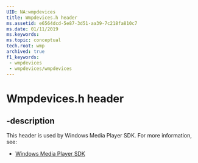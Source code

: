 ```yaml
---
UID: NA:wmpdevices
title: Wmpdevices.h header
ms.assetid: e6564dcd-5e87-3d51-aa39-7c218fa810c7
ms.date: 01/11/2019
ms.keywords: 
ms.topic: conceptual
tech.root: wmp
archived: true
f1_keywords:
 - wmpdevices
 - wmpdevices/wmpdevices
---
```


# Wmpdevices.h header


## -description

This header is used by Windows Media Player SDK. For more information, see:

- [Windows Media Player SDK](../_wmp/index.md)

